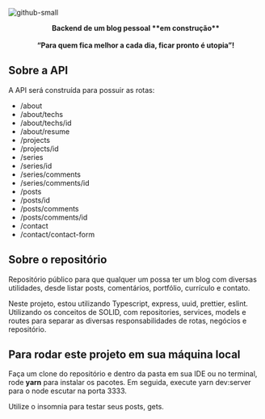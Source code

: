 
![github-small](https://twilio-cms-prod.s3.amazonaws.com/images/s2-0wBJwglXgY-J1SEQqjxzePIRwX0hewng9LVRP7tyf2K.width-808.png)

<p align="center">
  <b>Backend de um blog pessoal **em construção**</b><br><br>
  <b>“Para quem fica melhor a cada dia, ficar pronto é utopia”!</b>
</p>

## Sobre a API
A API será construída para possuir as rotas:
+ /about
+ /about/techs
+ /about/techs/id
+ /about/resume
+ /projects
+ /projects/id
+ /series
+ /series/id
+ /series/comments
+ /series/comments/id
+ /posts
+ /posts/id
+ /posts/comments
+ /posts/comments/id
+ /contact
+ /contact/contact-form

## Sobre o repositório

Repositório público para que qualquer um possa ter um blog com diversas utilidades, desde listar posts, comentários, portfólio, currículo e contato.

Neste projeto, estou utilizando Typescript, express, uuid, prettier, eslint. Utilizando os conceitos de SOLID, com repositories, services, models e routes para separar as diversas responsabilidades de rotas, negócios e repositório.


## Para rodar este projeto em sua máquina local

Faça um clone do repositório e dentro da pasta em sua IDE ou no terminal, rode **yarn** para instalar os pacotes. Em seguida, execute yarn dev:server para o node escutar na porta 3333.

Utilize o insomnia para testar seus posts, gets.
